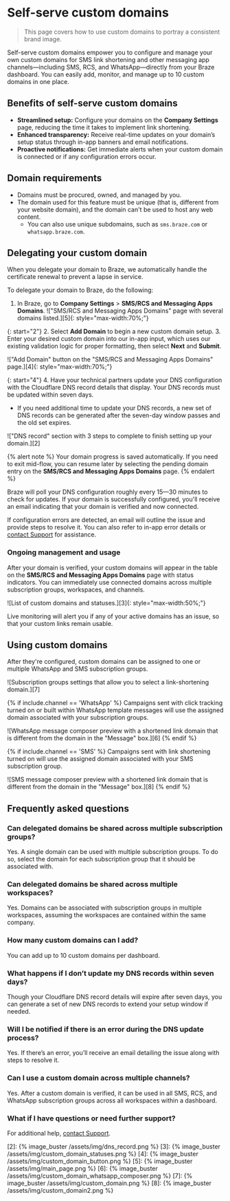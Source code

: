 # Self-serve custom domains

> This page covers how to use custom domains to portray a consistent brand image. 

Self-serve custom domains empower you to configure and manage your own custom domains for SMS link shortening and other messaging app channels—including SMS, RCS, and WhatsApp—directly from your Braze dashboard. You can easily add, monitor, and manage up to 10 custom domains in one place.

## Benefits of self-serve custom domains

- **Streamlined setup:** Configure your domains on the **Company Settings** page, reducing the time it takes to implement link shortening.
- **Enhanced transparency:** Receive real-time updates on your domain’s setup status through in-app banners and email notifications.
- **Proactive notifications:** Get immediate alerts when your custom domain is connected or if any configuration errors occur.

## Domain requirements

- Domains must be procured, owned, and managed by you.
- The domain used for this feature must be unique (that is, different from your website domain), and the domain can't be used to host any web content.
  - You can also use unique subdomains, such as `sms.braze.com` or `whatsapp.braze.com`.

## Delegating your custom domain

When you delegate your domain to Braze, we automatically handle the certificate renewal to prevent a lapse in service. 

To delegate your domain to Braze, do the following: 

1. In Braze, go to **Company Settings** > **SMS/RCS and Messaging Apps Domains**.
!["SMS/RCS and Messaging Apps Domains" page with several domains listed.][5]{: style="max-width:70%;"}

{: start="2"}
2. Select **Add Domain** to begin a new custom domain setup.
3. Enter your desired custom domain into our in-app input, which uses our existing validation logic for proper formatting, then select **Next** and **Submit**.

!["Add Domain" button on the "SMS/RCS and Messaging Apps Domains" page.][4]{: style="max-width:70%;"}

{: start="4"}
4. Have your technical partners update your DNS configuration with the Cloudflare DNS record details that display. Your DNS records must be updated within seven days. 
  - If you need additional time to update your DNS records, a new set of DNS records can be generated after the seven-day window passes and the old set expires.

!["DNS record" section with 3 steps to complete to finish setting up your domain.][2]

{% alert note %}
Your domain progress is saved automatically. If you need to exit mid-flow, you can resume later by selecting the pending domain entry on the **SMS/RCS and Messaging Apps Domains** page.
{% endalert %}

Braze will poll your DNS configuration roughly every 15—30 minutes to check for updates. If your domain is successfully configured, you'll receive an email indicating that your domain is verified and now connected. 

If configuration errors are detected, an email will outline the issue and provide steps to resolve it. You can also refer to in-app error details or [contact Support]({{site.baseurl}}/user_guide/administrative/access_braze/support/) for assistance.

### Ongoing management and usage

After your domain is verified, your custom domains will appear in the table on the **SMS/RCS and Messaging Apps Domains** page with status indicators. You can immediately use connected domains across multiple subscription groups, workspaces, and channels.

![List of custom domains and statuses.][3]{: style="max-width:50%;"}

Live monitoring will alert you if any of your active domains has an issue, so that your custom links remain usable.

## Using custom domains

After they're configured, custom domains can be assigned to one or multiple WhatsApp and SMS subscription groups. 

![Subscription groups settings that allow you to select a link-shortening domain.][7]

{% if include.channel == 'WhatsApp' %}
Campaigns sent with click tracking turned on or built within WhatsApp template messages will use the assigned domain associated with your subscription groups.

![WhatsApp message composer preview with a shortened link domain that is different from the domain in the "Message" box.][6]
{% endif %}

{% if include.channel == 'SMS' %}
Campaigns sent with link shortening turned on will use the assigned domain associated with your SMS subscription group.

![SMS message composer preview with a shortened link domain that is different from the domain in the "Message" box.][8]
{% endif %}

## Frequently asked questions

### Can delegated domains be shared across multiple subscription groups?

Yes. A single domain can be used with multiple subscription groups. To do so, select the domain for each subscription group that it should be associated with.

### Can delegated domains be shared across multiple workspaces?

Yes. Domains can be associated with subscription groups in multiple workspaces, assuming the workspaces are contained within the same company.

### How many custom domains can I add?

You can add up to 10 custom domains per dashboard.

### What happens if I don’t update my DNS records within seven days?

Though your Cloudflare DNS record details will expire after seven days, you can generate a set of new DNS records to extend your setup window if needed.

### Will I be notified if there is an error during the DNS update process?

Yes. If there’s an error, you’ll receive an email detailing the issue along with steps to resolve it. 

### Can I use a custom domain across multiple channels?

Yes. After a custom domain is verified, it can be used in all SMS, RCS, and WhatsApp subscription groups across all workspaces within a dashboard. 

### What if I have questions or need further support?

For additional help, [contact Support]({{site.baseurl}}/user_guide/administrative/access_braze/support/). 

[2]: {% image_buster /assets/img/dns_record.png %} 
[3]: {% image_buster /assets/img/custom_domain_statuses.png %} 
[4]: {% image_buster /assets/img/custom_domain_button.png %} 
[5]: {% image_buster /assets/img/main_page.png %} 
[6]: {% image_buster /assets/img/custom_domain_whatsapp_composer.png %} 
[7]: {% image_buster /assets/img/custom_domain.png %} 
[8]: {% image_buster /assets/img/custom_domain2.png %}
